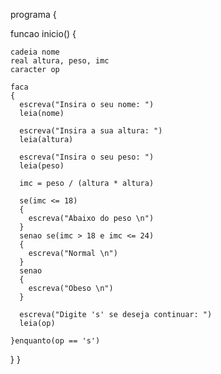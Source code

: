 programa 
{

  funcao inicio() 
  {
    
    cadeia nome
    real altura, peso, imc
    caracter op

    faca
    {
      escreva("Insira o seu nome: ")
      leia(nome)

      escreva("Insira a sua altura: ")
      leia(altura)

      escreva("Insira o seu peso: ")
      leia(peso)

      imc = peso / (altura * altura)

      se(imc <= 18)
      {
        escreva("Abaixo do peso \n")
      }
      senao se(imc > 18 e imc <= 24)
      {
        escreva("Normal \n")
      }
      senao
      {
        escreva("Obeso \n")
      }

      escreva("Digite 's' se deseja continuar: ")
      leia(op)

    }enquanto(op == 's')
  }
}
